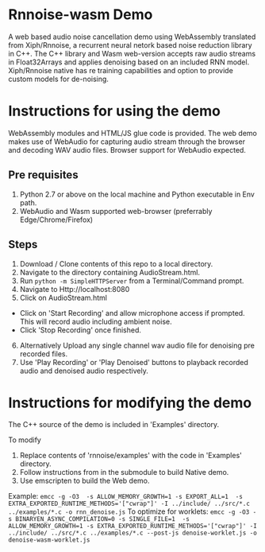 # Rnnoise-wasm Demo
A web based audio noise cancellation demo using WebAssembly translated from Xiph/Rnnoise, a recurrent neural netork based noise reduction library in C++.
The C++ library and Wasm web-version accepts raw audio streams in Float32Arrays and applies denoising based on an included RNN model. Xiph/Rnnoise native has re training capabilities and option to provide custom models for de-noising. 

# Instructions for using the demo
WebAssembly modules and HTML/JS glue code is provided. The web demo makes use of WebAudio for capturing audio stream through the browser and decoding WAV audio files. Browser support for WebAudio expected.

## Pre requisites
1. Python 2.7 or above on the local machine and Python executable in Env path.
2. WebAudio and Wasm supported web-browser (preferrably Edge/Chrome/Firefox)

## Steps
1. Download / Clone contents of this repo to a local directory.
2. Navigate to the directory containing AudioStream.html.
3. Run `python -m SimpleHTTPServer` from a Terminal/Command prompt.
4. Navigate to Http://localhost:8080
5. Click on AudioStream.html
  * Click on 'Start Recording' and allow microphone access if prompted. This will record audio including ambient noise.
  * Click 'Stop Recording' once finished.
6. Alternatively Upload any single channel wav audio file for denoising pre recorded files.
7. Use 'Play Recording' or 'Play Denoised' buttons to playback recorded audio and denoised audio respectively.

# Instructions for modifying the demo

The C++ source of the demo is included in 'Examples' directory. 

To modify 
1. Replace contents of 'rnnoise/examples' with the code in 'Examples' directory. 
2. Follow instructions from in the submodule to build Native demo.
3. Use emscripten to build the Web demo.

Example: `emcc -g -O3  -s ALLOW_MEMORY_GROWTH=1 -s EXPORT_ALL=1  -s EXTRA_EXPORTED_RUNTIME_METHODS='["cwrap"]' -I ../include/ ../src/*.c ../examples/*.c -o rnn_denoise.js`
To optimize for worklets: `emcc -g -O3 -s BINARYEN_ASYNC_COMPILATION=0 -s SINGLE_FILE=1  -s ALLOW_MEMORY_GROWTH=1 -s EXTRA_EXPORTED_RUNTIME_METHODS='["cwrap"]' -I ../include/ ../src/*.c ../examples/*.c --post-js denoise-worklet.js -o denoise-wasm-worklet.js`
